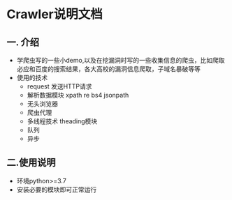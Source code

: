 # Crawler说明文档

## 一. 介绍
* 学爬虫写的一些小demo,以及在挖漏洞时写的一些收集信息的爬虫，比如爬取必应和百度的搜索结果，各大高校的漏洞信息爬取，子域名暴破等等
* 使用的技术
   - request 发送HTTP请求
   - 解析数据模块 xpath re bs4 jsonpath
   - 无头浏览器
   - 爬虫代理
   - 多线程技术 theading模块
   - 队列
   - 异步
        
## 二.使用说明
   - 环境python>=3.7
   - 安装必要的模块即可正常运行
       
    

 

